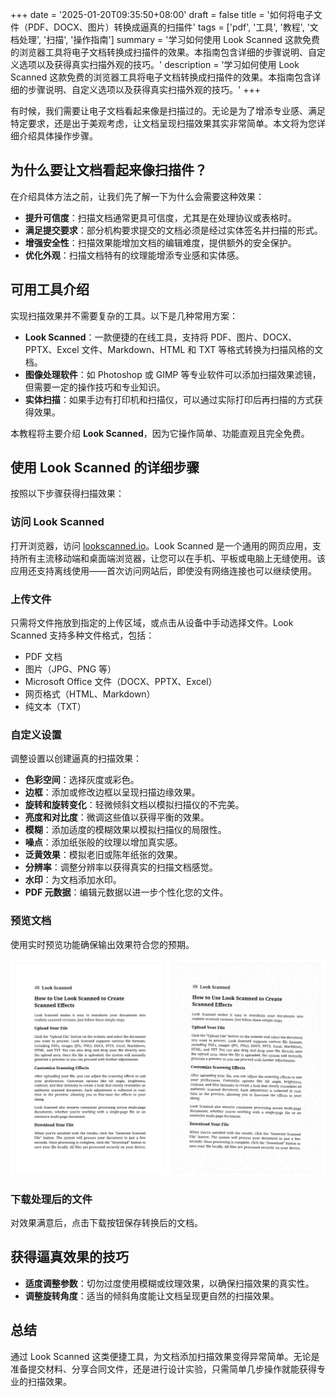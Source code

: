 +++
date = '2025-01-20T09:35:50+08:00'
draft = false
title = '如何将电子文件（PDF、DOCX、图片）转换成逼真的扫描件'
tags = ['pdf', '工具', '教程', '文档处理', '扫描', '操作指南']
summary = '学习如何使用 Look Scanned 这款免费的浏览器工具将电子文档转换成扫描件的效果。本指南包含详细的步骤说明、自定义选项以及获得真实扫描外观的技巧。'
description = '学习如何使用 Look Scanned 这款免费的浏览器工具将电子文档转换成扫描件的效果。本指南包含详细的步骤说明、自定义选项以及获得真实扫描外观的技巧。'
+++

有时候，我们需要让电子文档看起来像是扫描过的。无论是为了增添专业感、满足特定要求，还是出于美观考虑，让文档呈现扫描效果其实非常简单。本文将为您详细介绍具体操作步骤。

## 为什么要让文档看起来像扫描件？

在介绍具体方法之前，让我们先了解一下为什么会需要这种效果：

- **提升可信度**：扫描文档通常更具可信度，尤其是在处理协议或表格时。
- **满足提交要求**：部分机构要求提交的文档必须是经过实体签名并扫描的形式。
- **增强安全性**：扫描效果能增加文档的编辑难度，提供额外的安全保护。
- **优化外观**：扫描文档特有的纹理能增添专业感和实体感。

## 可用工具介绍

实现扫描效果并不需要复杂的工具。以下是几种常用方案：

- **Look Scanned**：一款便捷的在线工具，支持将 PDF、图片、DOCX、PPTX、Excel 文件、Markdown、HTML 和 TXT 等格式转换为扫描风格的文档。
- **图像处理软件**：如 Photoshop 或 GIMP 等专业软件可以添加扫描效果滤镜，但需要一定的操作技巧和专业知识。
- **实体扫描**：如果手边有打印机和扫描仪，可以通过实际打印后再扫描的方式获得效果。

本教程将主要介绍 **Look Scanned**，因为它操作简单、功能直观且完全免费。

## 使用 Look Scanned 的详细步骤

按照以下步骤获得扫描效果：

### 访问 Look Scanned

打开浏览器，访问 [lookscanned.io](https://lookscanned.io)。Look Scanned 是一个通用的网页应用，支持所有主流移动端和桌面端浏览器，让您可以在手机、平板或电脑上无缝使用。该应用还支持离线使用——首次访问网站后，即使没有网络连接也可以继续使用。

### 上传文件

只需将文件拖放到指定的上传区域，或点击从设备中手动选择文件。Look Scanned 支持多种文件格式，包括：

- PDF 文档
- 图片（JPG、PNG 等）
- Microsoft Office 文件（DOCX、PPTX、Excel）
- 网页格式（HTML、Markdown）
- 纯文本（TXT）

### 自定义设置

调整设置以创建逼真的扫描效果：

- **色彩空间**：选择灰度或彩色。
- **边框**：添加或修改边框以呈现扫描边缘效果。
- **旋转和旋转变化**：轻微倾斜文档以模拟扫描仪的不完美。
- **亮度和对比度**：微调这些值以获得平衡的效果。
- **模糊**：添加适度的模糊效果以模拟扫描仪的局限性。
- **噪点**：添加纸张般的纹理以增加真实感。
- **泛黄效果**：模拟老旧或陈年纸张的效果。
- **分辨率**：调整分辨率以获得真实的扫描文档感觉。
- **水印**：为文档添加水印。
- **PDF 元数据**：编辑元数据以进一步个性化您的文件。

### 预览文档

使用实时预览功能确保输出效果符合您的预期。

![Look Scanned 实时预览](./look-scanned-preview.webp)

### 下载处理后的文件

对效果满意后，点击下载按钮保存转换后的文档。

## 获得逼真效果的技巧

- **适度调整参数**：切勿过度使用模糊或纹理效果，以确保扫描效果的真实性。
- **调整旋转角度**：适当的倾斜角度能让文档呈现更自然的扫描效果。

## 总结

通过 Look Scanned 这类便捷工具，为文档添加扫描效果变得异常简单。无论是准备提交材料、分享合同文件，还是进行设计实验，只需简单几步操作就能获得专业的扫描效果。
